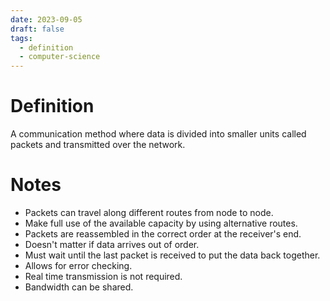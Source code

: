 ```yaml
---
date: 2023-09-05
draft: false
tags:
  - definition
  - computer-science
---
```

# Definition

A communication method where data is divided into smaller units called packets and transmitted over the network.

# Notes

- Packets can travel along different routes from node to node.
- Make full use of the available capacity by using alternative routes.
- Packets are reassembled in the correct order at the receiver's end.
- Doesn't matter if data arrives out of order.
- Must wait until the last packet is received to put the data back together.
- Allows for error checking.
- Real time transmission is not required.
- Bandwidth can be shared.